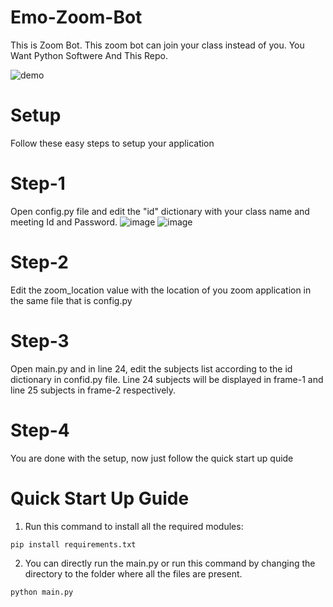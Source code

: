 # Emo-Zoom-Bot
This is Zoom Bot. This zoom bot can join your class instead of you. You Want Python Softwere And This Repo.



![demo](https://user-images.githubusercontent.com/48526201/130332215-aaaec21d-bede-4a17-872c-64bbf39a077a.gif)


# Setup
Follow these easy steps to setup your application

# Step-1
Open config.py file and edit the "id" dictionary with your class name and meeting Id and Password.
![image](https://user-images.githubusercontent.com/48526201/130331213-f7097513-5233-4770-940e-2c1c4fa3b027.png) ![image](https://user-images.githubusercontent.com/48526201/130331250-562d6cf4-4fb5-47d9-a725-c3e64506184c.png)

# Step-2 
Edit the zoom_location value with the location of you zoom application in the same file that is config.py

# Step-3
Open main.py and in line 24, edit the subjects list according to the id dictionary in confid.py file. Line 24 subjects will be displayed in frame-1 and line 25 subjects in frame-2 respectively.

# Step-4
You are done with the setup, now just follow the quick start up quide

# Quick Start Up Guide
1. Run this command to install all the required modules:
```
pip install requirements.txt
```

2. You can directly run the main.py or run this command by changing the directory to the folder where all the files are present.
```
python main.py
```

